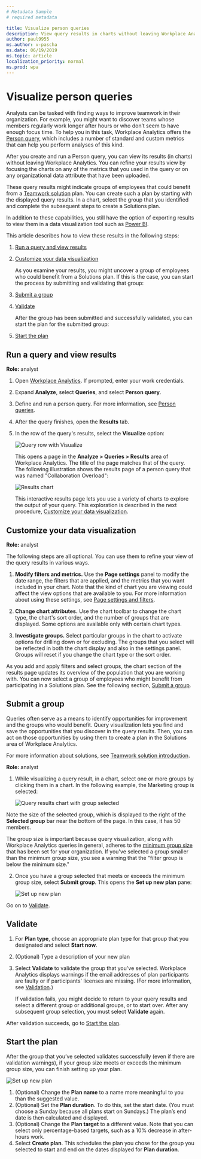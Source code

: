 ```yaml
---
# Metadata Sample
# required metadata

title: Visualize person queries
description: View query results in charts without leaving Workplace Analytics
author: paul9955
ms.author: v-pascha
ms.date: 06/19/2019
ms.topic: article
localization_priority: normal 
ms.prod: wpa
---
```


# Visualize person queries

Analysts can be tasked with finding ways to improve teamwork in their organization. For example, you might want to discover teams whose members regularly work longer after hours or who don’t seem to have enough focus time. To help you in this task, Workplace Analytics offers the [Person query](person-queries.md), which includes a number of standard and custom metrics that can help you perform analyses of this kind.  

After you create and run a Person query, you can view its results (in charts) without leaving Workplace Analytics. You can refine your results view by focusing the charts on any of the metrics that you used in the query or on any organizational data attribute that have been uploaded. 

These query results might indicate groups of employees that could benefit from a [Teamwork solution](solutionsv2-intro.md) plan. You can create such a plan by starting with the displayed query results. In a chart, select the group that you identified and complete the subsequent steps to create a Solutions plan.

In addition to these capabilities, you still have the option of exporting results to view them in a data visualization tool such as [Power BI](../use/view-download-and-export-query-results.md#use-workplace-analytics-data-in-power-bi-excel-or-other-data-analysis-tool). 

This article describes how to view these results in the following steps:

1. [Run a query and view results](#run-a-query-and-view-results) 
2. [Customize your data visualization](#customize-your-data-visualization)

   As you examine your results, you might uncover a group of employees who could benefit from a Solutions plan. If this is the case, you can start the process by submitting and validating that group: 

3. [Submit a group ](#submit-a-group)
4. [Validate](#validate)

   After the group has been submitted and successfully validated, you can start the plan for the submitted group:
 
5. [Start the plan](#start-the-plan)

## Run a query and view results 

**Role:** analyst 

1. Open [Workplace Analytics](https://workplaceanalytics.office.com/). If prompted, enter your work credentials.

2. Expand **Analyze**, select **Queries**, and select **Person query**.

3. Define and run a person query. For more information, see [Person queries](person-queries.md). 

4. After the query finishes, open the **Results** tab.

5. In the row of the query's results, select the **Visualize** option: 

   ![Query row with Visualize](../images/wpa/tutorials/visualize-option-results-row.png)

   This opens a page in the **Analyze &gt; Queries &gt; Results** area of Workplace Analytics. The title of the page matches that of the query. The following illustration shows the results page of a person query that was named "Collaboration Overload": 

   ![Results chart](../images/wpa/tutorials/collab-overload-q-results.png)

   This interactive results page lets you use a variety of charts to explore the output of your query. This exploration is described in the next procedure, [Customize your data visualization](#customize-your-data-visualization).

## Customize your data visualization 

**Role:** analyst 

The following steps are all optional. You can use them to refine your view of the query results in various ways. 

1. **Modify filters and metrics.** Use the **Page settings**
panel to modify the date range, the filters that are applied, and the metrics that you want included in your chart. Note that the kind of chart you are viewing could affect the view options that are available to you. For more information about using these settings, see [Page settings and filters](../use/chart-types.md#page-settings-and-filters). 

2. **Change chart attributes.** Use the chart toolbar to change the chart type, the chart's sort order, and the number of groups that are displayed. Some options are available only with certain chart types.  

3. **Investigate groups.** Select particular groups in the chart to activate options for drilling down or for excluding. The groups that you select will be reflected in both the chart display and also in the settings panel. Groups will reset if you change the chart type or the sort order.  

As you add and apply filters and select groups, the chart section of the results page updates its overview of the population that you are working with. You can now select a group of employees who might benefit from participating in a Solutions plan. See the following section, [Submit a group](#submit-a-group).  

## Submit a group 

Queries often serve as a means to identify opportunities for improvement and the groups who would benefit. Query visualization lets you find and save the opportunities that you discover in the query results. Then, you can act on those opportunities by using them to create a plan in the Solutions area of Workplace Analytics. 

For more information about solutions, see [Teamwork solution introduction](solutionsv2-intro.md). 

**Role:** analyst 

1. While visualizing a query result, in a chart, select one or more groups by clicking them in a chart. In the following example, the Marketing group is selected:

   ![Query results chart with group selected](../images/wpa/tutorials/q-viz-chart-marketing-group.png)

Note the size of the selected group, which is displayed to the right of the **Selected group** bar near the bottom of the page. In this case, it has 50 members. 

The group size is important because query visualization, along with Workplace Analytics queries in general, adheres to the [minimum group size](../use/settings.md#minimum-group-size) that has been set for your organization. If you've selected a group smaller than the minimum group size, you see a warning that the "filter group is below the minimum size." 

2. Once you have a group selected that meets or exceeds the minimum group size, select **Submit group**. This opens the **Set up new plan** pane:

   ![Set up new plan](../images/wpa/tutorials/set-up-new-plan-qv.png)

Go on to [Validate](#validate).

## Validate

1. For **Plan type**, choose an appropriate plan type for that group that you designated and select **Start now**.

2. (Optional) Type a description of your new plan

3. Select **Validate** to validate the group that you've selected. Workplace Analytics displays warnings if the email addresses of plan participants are faulty or if participants' licenses are missing. (For more information, see [Validation](solutionsv2-conceptual.md#validation).)

   If validation fails, you might decide to return to your query results and select a different group or additional groups, or to start over. After any subsequent group selection, you must select **Validate** again. 

After validation succeeds, go to [Start the plan](#start-the-plan).

## Start the plan

After the group that you’ve selected validates successfully (even if there are validation warnings), if your group size meets or exceeds the minimum group size, you can finish setting up your plan. 

![Set up new plan](../images/wpa/tutorials/set-up-new-plan-qv-final.png)

1.	(Optional) Change the **Plan name** to a name more meaningful to you than the suggested value.
2.	(Optional) Set the **Plan duration**. To do this, set the start date. (You must choose a Sunday because all plans start on Sundays.) The plan’s end date is then calculated and displayed.
3.	(Optional) Change the **Plan target** to a different value. Note that you can select only percentage-based targets, such as a 10% decrease in after-hours work. 
4.	Select **Create plan**. This schedules the plan you chose for the group you selected to start and end on the dates displayed for **Plan duration**. 
